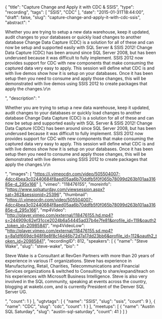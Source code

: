 {
  "title": "Capture Change and Apply it with CDC & SSIS",
  "type": "recording",
  "tags": [
    "SSIS",
    "CDC"
  ],
  "date": "2015-01-31T18:44:00",
  "draft": false,
  "slug": "capture-change-and-apply-it-with-cdc-ssis",
  "abstract": "<p>Whether you are trying to setup a new data warehouse, keep it updated, audit changes to your databases or quickly load changes to another database Change Data Capture (CDC) is a solution for all of these and can now be setup and supported easily with SQL Server & SSIS 2012! Change Data Capture (CDC) has been around since SQL Server 2008, but has been underused because it was difficult to fully implement. SSIS 2012 now provides support for CDC with new components that make consuming the captured data very easy to apply. This session will define what CDC is and with live demos show how it is setup on your databases. Once it has been setup then you need to consume and apply those changes, this will be demonstrated with live demos using SSIS 2012 to create packages that apply the changes.\r\n</p>",
  "description": "<p>Whether you are trying to setup a new data warehouse, keep it updated, audit changes to your databases or quickly load changes to another database Change Data Capture (CDC) is a solution for all of these and can now be setup and supported easily with SQL Server & SSIS 2012! Change Data Capture (CDC) has been around since SQL Server 2008, but has been underused because it was difficult to fully implement. SSIS 2012 now provides support for CDC with new components that make consuming the captured data very easy to apply. This session will define what CDC is and with live demos show how it is setup on your databases. Once it has been setup then you need to consume and apply those changes, this will be demonstrated with live demos using SSIS 2012 to create packages that apply the changes.\r\n</p>",
  "images": [
    "https://i.vimeocdn.com/video/505504007-4dcc4bea3c02440684f8aed05aa6b70ddfb5f0f065b78099d263b101aa31685e-d_295x166"
  ],
  "vimeo": "118476155",
  "moreinfo": "https://www.sqlsaturday.com/viewsession.aspx?sat=362&sessionid=25396",
  "thumbnail": "https://i.vimeocdn.com/video/505504007-4dcc4bea3c02440684f8aed05aa6b70ddfb5f0f065b78099d263b101aa31685e-d_295x166",
  "mp4Video": "http://player.vimeo.com/external/118476155.hd.mp4?s=244909c62ef31cce2024b6a54445ad37b4e7fe81&profile_id=119&oauth2_token_id=20985841",
  "mp4VideoLow": "http://player.vimeo.com/external/118476155.sd.mp4?s=8a1df669dc948f8e8f8c14d46b72d7a17dd23bb6&profile_id=112&oauth2_token_id=20985841",
  "recordingID": 812,
  "speakers": [
    {
      "name": "Steve Wake",
      "slug": "steve-wake",
      "bio": "<p>Steve Wake is a Consultant at RevGen Partners with more than 20 years of experience in various IT organizations. Steve has experience in Manufacturing, Retail, Charities, Telecommunications and Financial Services organizations & switched to Consulting to share/expand/teach on his experiences with Microsoft Business Intelligence. Steve is also very involved in the SQL community, speaking at events across the country, blogging at wakebi.com, and is currently President of the Denver SQL Server UG.</p>",
      "count": 1
    }
  ],
  "ugtvtags": [
    {
      "name": "SSIS",
      "slug": "ssis",
      "count": 9
    },
    {
      "name": "CDC",
      "slug": "cdc",
      "count": 1
    }
  ],
  "meetups": [
    {
      "name": "Austin SQL Saturday",
      "slug": "austin-sql-saturday",
      "count": 41
    }
  ]
}